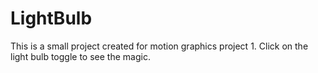 # LightBulb
This is a small project created for motion graphics project 1.
Click on the light bulb toggle to see the magic. 
